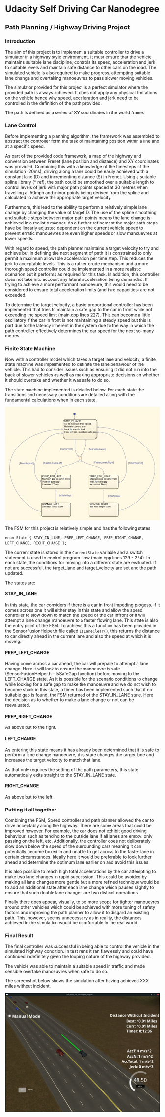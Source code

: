 # Udacity Self Driving Car Nanodegree 
## Path Planning / Highway Driving Project

[//]: # (Image References)
[image1]: ./fsm.png "Finite State Machine"
[image2]: ./screenshot.png "Success Screenshot"

### Introduction

The aim of this project is to implement a suitable controller to drive a simulator in a highway style environment. It must ensure that the vehicle maintains suitable lane discipline, controls its speed, acceleration and jerk to suitable levels and maintain safe distance to other cars on the road. The simulated vehicle is also required to make progress, attempting suitable lane change and overtaking manoeuvres to pass slower moving vehicles.

The simulator provided for this project is a perfect simulator where the provided path is always achieved. It does not apply any physical limitations on the vehicle hence why speed, acceleration and jerk need to be controlled in the definition of the path provided. 

The path is defined as a series of XY coordinates in the world frame. 

### Lane Control

Before implementing a planning algorithm, the framework was assembled to abstract the controller form the task of maintaining position within a line and at a specific speed. 

As part of the provided code framework, a map of the highway and conversion between Frenet (lane position and distance) and XY coordinates was provided. Combining this with a knowledge of the timesteps of the simulation (20ms), driving along a lane could be easily achieved with a constant lane (D) and incrementing distance (S) in Frenet. Using a suitable spline library (* ref), the path could be smoothed over a suitable length to control levels of jerk with major path points spaced at 30 metres when travelling at 50mph and minor points being derived from the spline and calculated to achieve the appropriate target velocity. 

Furthermore, this lead to the ablility to perform a relatively simple lane change by changing the value of target D. The use of the spline smoothing and suitable steps between major path points means the lane change is achieved in a realistic manner. As a further refinement the major path steps have be linearly adjusted dependent on the current vehicle speed to prevent erratic manouevres are even higher speeds or slow manouevres at lower speeds.

With regard to speed, the path planner maintains a target velocity to try and achieve but in defining the next segment of path it is constrained to only permit a maximum allowable acceleration per time step. This reduces the jerk to acceptable levels. This is a rather crude mechanism and a more thorough speed controller could be implemented in a more realistic scenarion but it performs as required for this task. In addition, this controller does not take into account any lateral acceleration being demanded. If trying to achieve a more performant manoevure, this would need to be considered to ensure total acceleration limits (and tyre capacities) are not exceeded. 

To determine the target velocity, a basic proportional controller has been implemented that tries to maintain a safe gap to the car in front while not exceeding the speed limit (main.cpp lines 227). This can become a little oscillatory if the car in front is not maintaining a steady speed but this is part due to the latency inherent in the system due to the way in which the path controller effectively determines the car speed for the next so-many metres.

### Finite State Machine

Now with a controller model which takes a target lane and velocity, a finite state machine was implemented to definite the lane behaviour of the vehicle. This had to consider issues such as ensuring it did not run into the back of slower vehicles as well as making appropriate decisions on whether it should overtake and whether it was safe to do so.

The state machine implemented is detailed below. For each state the transitions and necessary conditions are detailed along with the fundamental calculations when in each state.


![alt text][image1]


The FSM for this project is relatively simple and has the following states:

`enum State { STAY_IN_LANE, PREP_LEFT_CHANGE, PREP_RIGHT_CHANGE, LEFT_CHANGE, RIGHT_CHANGE };`

The current state is stored in the `CurrentState` variable and a switch statement is used to control program flow (main.cpp lines 129 - 224). In each state, the conditions for moving into a different state are evaluated. If not are successful, the target_lane and target_velocity are set and the path updated.

The states are:

#### STAY_IN_LANE

In this state, the car considers if there is a car in front impeding progess. If it comes across one it will either stay in this state and allow the speed controller to slow down to match the speed of the car infront or it will attempt a lane change manoeuvre to a faster flowing lane. This state is also the entry point of the FSM. To achieve this a function has been provided in the SensorFusionHelper.h file called `IsLaneClear()`, this returns the distance to car directly ahead in the current lane and also the speed at which it is moving.  

#### PREP_LEFT_CHANGE

Having come across a car ahead, the car will prepare to attempt a lane change. Here it will look to ensure the manoeuvre is safe (SensorFusionHelper.h - IsSafeGap function) before moving to the LEFT_CHANGE state. As it is possible for the scenario conditions to change while looking for a safe gap to make the manoeuvre and we do not wish to become stuck in this state, a timer has been implemented such that if no suitable gap is found, the FSM returned ot the STAY_IN_LANE state. Here the decision as to whether to make a lane change or not can be reevaluated.

#### PREP_RIGHT_CHANGE

As above but to the right.

#### LEFT_CHANGE

As entering this state means it has already been determined that it is safe to perform a lane change manoeuvre, this state changes the target lane and increases the target velocity to match that lane.

As that only requires the setting of the path parameters, this state automatically exits straight to the STAY_IN_LANE state.

#### RIGHT_CHANGE

As above but to the left.

### Putting it all together

Combining the FSM, Speed controller and path planner allowed the car to drive acceptably along the highway. There are some areas that could be improved however. For example, the car does not exhibit good driving behaviour, such as tending to the outside lane if all lanes are empty, only passing on the left, etc. Additionally, the controller does not deliberately slow down below the speed of the surrounding cars meaning it can potentially become boxed in and unable to get across to the faster lane in certain circumstances. Ideally here it would be preferable to look further ahead and determine the optimum lane earlier on and avoid this issues.

It is also possible to reach high total accelerations by the car attempting to make two lane changes in rapid succession. This could be avoided by making all lane changes more gentle but a more refined technique would be to add an additional state after each lane change which pauses slightly to ensure that such double lane changes are two distinct operations.

Finally there does appear, visually, to be more scope for tighter manouevres around other vehicles which could be achieved with more tuning of safety factors and improving the path planner to allow it to disgard an existing path. This, however, seems unnecessary as in reality, the distances achieved in the simulation would be comfortable in the real world.

### Final Result

The final controller was successful in being able to control the vehicle in the simulated highway condition. In test runs it ran flawlessly and could have continued indefinitely given the looping nature of the highway provided. 

The vehicle was able to maintain a suitable speed in traffic and made sensible overtake manoeuvres when safe to do so. 

The screenshot below shows the simulation after having achieved XXX miles without incident. 

![alt text][image2]


